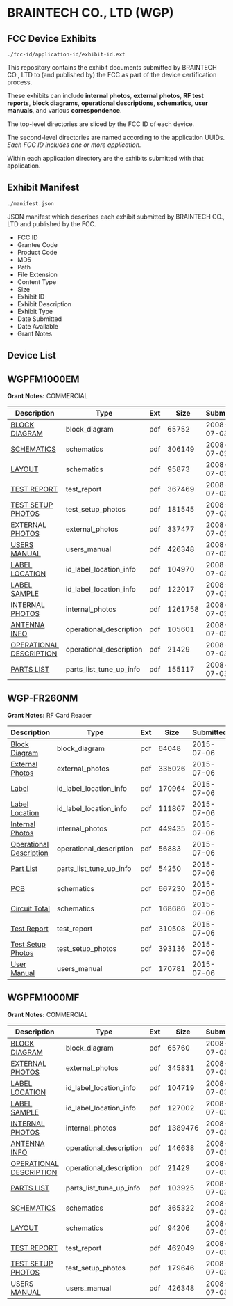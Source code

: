 # BRAINTECH CO., LTD (WGP)
## FCC Device Exhibits

```
./fcc-id/application-id/exhibit-id.ext
```

This repository contains the exhibit documents submitted by BRAINTECH CO., LTD to (and published by) the FCC as part of the device certification process.

These exhibits can include **internal photos**, **external photos**, **RF test reports**, **block diagrams**, **operational descriptions**, **schematics**, **user manuals**, and various **correspondence**.

The top-level directories are sliced by the FCC ID of each device.

The second-level directories are named according to the application UUIDs. *Each FCC ID includes one or more application.*

Within each application directory are the exhibits submitted with that application. 

## Exhibit Manifest

```
./manifest.json
```

JSON manifest which describes each exhibit submitted by BRAINTECH CO., LTD and published by the FCC.

- FCC ID
- Grantee Code
- Product Code
- MD5
- Path
- File Extension
- Content Type
- Size
- Exhibit ID
- Exhibit Description
- Exhibit Type
- Date Submitted
- Date Available
- Grant Notes

## Device List
## WGPFM1000EM
**Grant Notes:** COMMERCIAL

| Description | Type | Ext | Size | Submitted | Available |
| ----------- | ---- | --- | ---- | --------- | --------- |
| [BLOCK DIAGRAM](WGPFM1000EM/780717cd9c968b4d2f471692bacd07f1/964820.pdf) | block_diagram | pdf | 65752 | 2008-07-03 | 2008-07-03 |
| [SCHEMATICS](WGPFM1000EM/780717cd9c968b4d2f471692bacd07f1/964821.pdf) | schematics | pdf | 306149 | 2008-07-03 | 2008-07-03 |
| [LAYOUT](WGPFM1000EM/780717cd9c968b4d2f471692bacd07f1/964825.pdf) | schematics | pdf | 95873 | 2008-07-03 | 2008-07-03 |
| [TEST REPORT](WGPFM1000EM/780717cd9c968b4d2f471692bacd07f1/964829.pdf) | test_report | pdf | 367469 | 2008-07-03 | 2008-07-03 |
| [TEST SETUP PHOTOS](WGPFM1000EM/780717cd9c968b4d2f471692bacd07f1/964830.pdf) | test_setup_photos | pdf | 181545 | 2008-07-03 | 2008-07-03 |
| [EXTERNAL PHOTOS](WGPFM1000EM/780717cd9c968b4d2f471692bacd07f1/964822.pdf) | external_photos | pdf | 337477 | 2008-07-03 | 2008-07-03 |
| [USERS MANUAL](WGPFM1000EM/780717cd9c968b4d2f471692bacd07f1/964831.pdf) | users_manual | pdf | 426348 | 2008-07-03 | 2008-07-03 |
| [LABEL LOCATION](WGPFM1000EM/780717cd9c968b4d2f471692bacd07f1/964824.pdf) | id_label_location_info | pdf | 104970 | 2008-07-03 | 2008-07-03 |
| [LABEL SAMPLE](WGPFM1000EM/780717cd9c968b4d2f471692bacd07f1/964828.pdf) | id_label_location_info | pdf | 122017 | 2008-07-03 | 2008-07-03 |
| [INTERNAL PHOTOS](WGPFM1000EM/780717cd9c968b4d2f471692bacd07f1/964823.pdf) | internal_photos | pdf | 1261758 | 2008-07-03 | 2008-07-03 |
| [ANTENNA INFO](WGPFM1000EM/780717cd9c968b4d2f471692bacd07f1/964819.pdf) | operational_description | pdf | 105601 | 2008-07-03 | 2008-07-03 |
| [OPERATIONAL DESCRIPTION](WGPFM1000EM/780717cd9c968b4d2f471692bacd07f1/964826.pdf) | operational_description | pdf | 21429 | 2008-07-03 | 2008-07-03 |
| [PARTS LIST](WGPFM1000EM/780717cd9c968b4d2f471692bacd07f1/964827.pdf) | parts_list_tune_up_info | pdf | 155117 | 2008-07-03 | 2008-07-03 |
## WGP-FR260NM
**Grant Notes:** RF Card Reader

| Description | Type | Ext | Size | Submitted | Available |
| ----------- | ---- | --- | ---- | --------- | --------- |
| [Block Diagram](WGP-FR260NM/5028ada9ba3252f8526820ba37ccf255/2667523.pdf) | block_diagram | pdf | 64048 | 2015-07-06 | 2015-07-06 |
| [External Photos](WGP-FR260NM/5028ada9ba3252f8526820ba37ccf255/2667525.pdf) | external_photos | pdf | 335026 | 2015-07-06 | 2015-07-06 |
| [Label](WGP-FR260NM/5028ada9ba3252f8526820ba37ccf255/2667515.pdf) | id_label_location_info | pdf | 170964 | 2015-07-06 | 2015-07-06 |
| [Label Location](WGP-FR260NM/5028ada9ba3252f8526820ba37ccf255/2667516.pdf) | id_label_location_info | pdf | 111867 | 2015-07-06 | 2015-07-06 |
| [Internal Photos](WGP-FR260NM/5028ada9ba3252f8526820ba37ccf255/2667517.pdf) | internal_photos | pdf | 449435 | 2015-07-06 | 2015-07-06 |
| [Operational Description](WGP-FR260NM/5028ada9ba3252f8526820ba37ccf255/2667521.pdf) | operational_description | pdf | 56883 | 2015-07-06 | 2015-07-06 |
| [Part List](WGP-FR260NM/5028ada9ba3252f8526820ba37ccf255/2667520.pdf) | parts_list_tune_up_info | pdf | 54250 | 2015-07-06 | 2015-07-06 |
| [PCB](WGP-FR260NM/5028ada9ba3252f8526820ba37ccf255/2667519.pdf) | schematics | pdf | 667230 | 2015-07-06 | 2015-07-06 |
| [Circuit Total](WGP-FR260NM/5028ada9ba3252f8526820ba37ccf255/2667522.pdf) | schematics | pdf | 168686 | 2015-07-06 | 2015-07-06 |
| [Test Report](WGP-FR260NM/5028ada9ba3252f8526820ba37ccf255/2667524.pdf) | test_report | pdf | 310508 | 2015-07-06 | 2015-07-06 |
| [Test Setup Photos](WGP-FR260NM/5028ada9ba3252f8526820ba37ccf255/2667514.pdf) | test_setup_photos | pdf | 393136 | 2015-07-06 | 2015-07-06 |
| [User Manual](WGP-FR260NM/5028ada9ba3252f8526820ba37ccf255/2667518.pdf) | users_manual | pdf | 170781 | 2015-07-06 | 2015-07-06 |
## WGPFM1000MF
**Grant Notes:** COMMERCIAL

| Description | Type | Ext | Size | Submitted | Available |
| ----------- | ---- | --- | ---- | --------- | --------- |
| [BLOCK DIAGRAM](WGPFM1000MF/52f636c9fa3b4153b6d4745dae1d1346/964833.pdf) | block_diagram | pdf | 65760 | 2008-07-03 | 2008-07-03 |
| [EXTERNAL PHOTOS](WGPFM1000MF/52f636c9fa3b4153b6d4745dae1d1346/964835.pdf) | external_photos | pdf | 345831 | 2008-07-03 | 2008-07-03 |
| [LABEL LOCATION](WGPFM1000MF/52f636c9fa3b4153b6d4745dae1d1346/964837.pdf) | id_label_location_info | pdf | 104719 | 2008-07-03 | 2008-07-03 |
| [LABEL SAMPLE](WGPFM1000MF/52f636c9fa3b4153b6d4745dae1d1346/964841.pdf) | id_label_location_info | pdf | 127002 | 2008-07-03 | 2008-07-03 |
| [INTERNAL PHOTOS](WGPFM1000MF/52f636c9fa3b4153b6d4745dae1d1346/964836.pdf) | internal_photos | pdf | 1389476 | 2008-07-03 | 2008-07-03 |
| [ANTENNA INFO](WGPFM1000MF/52f636c9fa3b4153b6d4745dae1d1346/964832.pdf) | operational_description | pdf | 146638 | 2008-07-03 | 2008-07-03 |
| [OPERATIONAL DESCRIPTION](WGPFM1000MF/52f636c9fa3b4153b6d4745dae1d1346/964826.pdf) | operational_description | pdf | 21429 | 2008-07-03 | 2008-07-03 |
| [PARTS LIST](WGPFM1000MF/52f636c9fa3b4153b6d4745dae1d1346/964840.pdf) | parts_list_tune_up_info | pdf | 103925 | 2008-07-03 | 2008-07-03 |
| [SCHEMATICS](WGPFM1000MF/52f636c9fa3b4153b6d4745dae1d1346/964834.pdf) | schematics | pdf | 365322 | 2008-07-03 | 2008-07-03 |
| [LAYOUT](WGPFM1000MF/52f636c9fa3b4153b6d4745dae1d1346/964838.pdf) | schematics | pdf | 94206 | 2008-07-03 | 2008-07-03 |
| [TEST REPORT](WGPFM1000MF/52f636c9fa3b4153b6d4745dae1d1346/964842.pdf) | test_report | pdf | 462049 | 2008-07-03 | 2008-07-03 |
| [TEST SETUP PHOTOS](WGPFM1000MF/52f636c9fa3b4153b6d4745dae1d1346/964843.pdf) | test_setup_photos | pdf | 179646 | 2008-07-03 | 2008-07-03 |
| [USERS MANUAL](WGPFM1000MF/52f636c9fa3b4153b6d4745dae1d1346/964831.pdf) | users_manual | pdf | 426348 | 2008-07-03 | 2008-07-03 |
